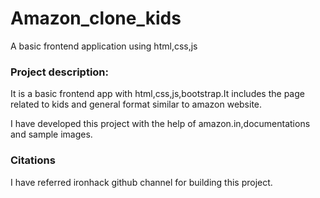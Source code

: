 # Amazon_clone_kids
A basic frontend application using html,css,js 

### Project description:
It is a basic frontend app with html,css,js,bootstrap.It includes the page related to kids and general format similar to amazon website.

I have developed this project with the help of amazon.in,documentations and sample images. 

### Citations
I have referred ironhack github channel for building this project.

